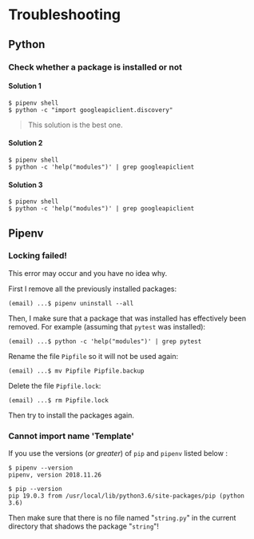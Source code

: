 # Troubleshooting

## Python

### Check whether a package is installed or not

#### Solution 1

    $ pipenv shell
    $ python -c "import googleapiclient.discovery"

> This solution is the best one.

#### Solution 2

    $ pipenv shell
    $ python -c 'help("modules")' | grep googleapiclient

#### Solution 3

    $ pipenv shell
    $ python -c 'help("modules")' | grep googleapiclient

## Pipenv

### Locking failed!

This error may occur and you have no idea why.

First I remove all the previously installed packages:

    (email) ...$ pipenv uninstall --all

Then, I make sure that a package that was installed has effectively been removed. For example (assuming that `pytest` was installed):

    (email) ...$ python -c 'help("modules")' | grep pytest

Rename the file `Pipfile` so it will not be used again:

    (email) ...$ mv Pipfile Pipfile.backup

Delete the file `Pipfile.lock`:

    (email) ...$ rm Pipfile.lock

Then try to install the packages again.

### Cannot import name 'Template'

If you use the versions (_or greater_) of `pip` and `pipenv` listed below :

    $ pipenv --version
    pipenv, version 2018.11.26

    $ pip --version
    pip 19.0.3 from /usr/local/lib/python3.6/site-packages/pip (python 3.6)

Then make sure that there is no file named "`string.py`" in the current directory that shadows the package "`string`"!

